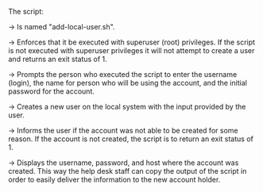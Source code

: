 The script:

-> Is named "add-local-user.sh".

-> Enforces that it be executed with superuser (root) privileges.  If the script is not executed with superuser privileges it will not attempt to create a user 
and returns an exit status of 1.

-> Prompts the person who executed the script to enter the username (login), the name for person who will be using the account, and the initial password for the 
account.

-> Creates a new user on the local system with the input provided by the user.

-> Informs the user if the account was not able to be created for some reason.  If the account is not created, the script is to return an exit status of 1.

-> Displays the username, password, and host where the account was created.  This way the help desk staff can copy the output of the script in order to easily 
deliver the information to the new account holder.
